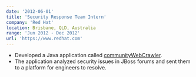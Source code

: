 ```yaml
---
date: '2012-06-01'
title: 'Security Response Team Intern'
company: 'Red Hat'
location: Brisbane, QLD, Australia
range: 'Jun 2012 - Dec 2012'
url: 'https://www.redhat.com'
---
```


- Developed a Java application called [communityWebCrawler](https://archive.ph/AHYuT).
- The application analyzed security issues in JBoss forums and sent them to a platform for engineers to resolve.
